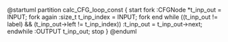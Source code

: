 @startuml
partition calc_CFG_loop_const {
    start
    fork
        :CFGNode *t_inp_out = INPUT;
    fork again
        :size_t t_inp_index = INPUT;
    fork end
    while ((t_inp_out != label) && (t_inp_out->left != t_inp_index))
        :t_inp_out = t_inp_out->next;
    endwhile
    :OUTPUT t_inp_out;
    stop
}
@enduml
